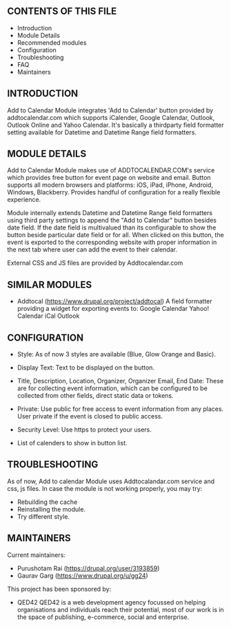 CONTENTS OF THIS FILE
---------------------

 * Introduction
 * Module Details
 * Recommended modules
 * Configuration
 * Troubleshooting
 * FAQ
 * Maintainers


INTRODUCTION
------------
Add to Calendar Module integrates 'Add to Calendar' button provided by 
addtocalendar.com which supports iCalender, Google Calendar, Outlook, 
Outlook Online and Yahoo Calendar. It's basically a thirdparty field
formatter setting available for Datetime and Datetime Range field formatters.

MODULE DETAILS
--------------
Add to Calendar Module makes use of ADDTOCALENDAR.COM's service which 
provides free button for event page on website and email. Button 
supports all modern browsers and platforms: iOS, iPad, iPhone, Android, 
Windows, Blackberry. Provides handful of configuration for a really 
flexible experience.
 
Module internally extends Datetime and Datetime Range field formatters using third party
settings to append the "Add to Calendar" button besides date field.
If the date field is multivalued than its configurable to show the button beside
particular date field or for all.
When clicked on this button, the event is exported to the corresponding
website with proper information in the next tab where user can add the 
event to their calendar.
 
External CSS and JS files are provided by Addtocalendar.com

SIMILAR MODULES
---------------
* Addtocal (https://www.drupal.org/project/addtocal)
  A field formatter providing a widget for exporting events to:
  Google Calendar
  Yahoo! Calendar
  iCal
  Outlook


CONFIGURATION
-------------
* Style: As of now 3 styles are available (Blue, Glow Orange and Basic).

* Display Text: Text to be displayed on the button.

* Title, Description, Location, Organizer, Organizer Email, End Date:
  These are for collecting event information, which can be configured to
  be collected from other fields, direct static data or tokens.
  
* Private: Use public for free access to event information from any 
  places. User private if the event is closed to public access.
  
* Security Level: Use https to protect your users.

* List of calenders to show in button list.

TROUBLESHOOTING
---------------
As of now, Add to calendar Module uses Addtocalandar.com service and 
css, js files. In case the module is not working properly, you may try:
* Rebuilding the cache
* Reinstalling the module.
* Try different style.


MAINTAINERS
-----------
Current maintainers:

 * Purushotam Rai (https://drupal.org/user/3193859)
 * Gaurav Garg (https://www.drupal.org/u/gg24)


This project has been sponsored by:
 * QED42
  QED42 is a web development agency focussed on helping organisations and
  individuals reach their potential, most of our work is in the space of
  publishing, e-commerce, social and enterprise.
